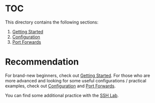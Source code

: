 # TOC

This directory contains the following sections:
1. [Getting Started](/ssh/getting-started)
2. [Configuration](/ssh/configuration)
3. [Port Forwards](/ssh/port-forwards)

# Recommendation

For brand-new beginners, check out [Getting Started](/ssh/getting-started). For those who are more advanced and looking for some useful configurations / practical examples, check out [Configuration](/ssh/configuration) and [Port Forwards](/ssh/port-forwards).

You can find some additional practice with the [SSH Lab](https://github.com/stew3254/ssh-lab).